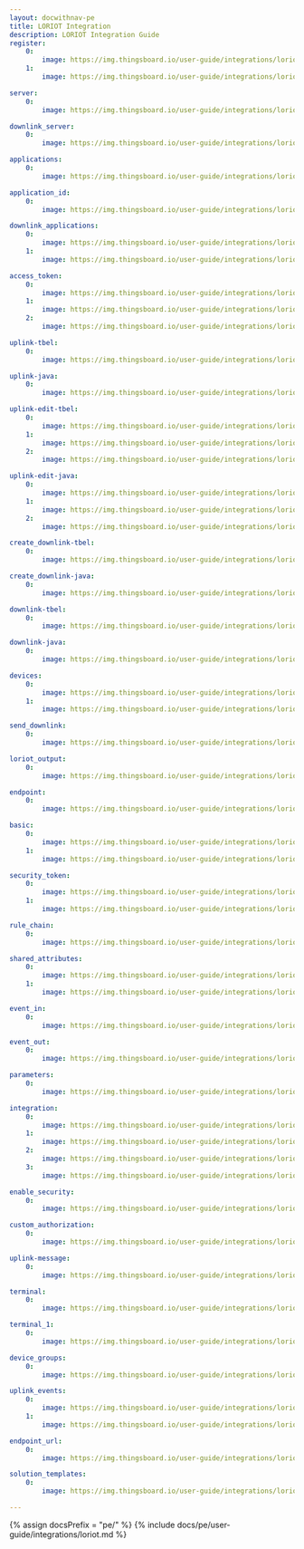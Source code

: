 ```yaml
---
layout: docwithnav-pe 
title: LORIOT Integration 
description: LORIOT Integration Guide 
register:
    0:
        image: https://img.thingsboard.io/user-guide/integrations/loriot/loriot_register.png 
    1:
        image: https://img.thingsboard.io/user-guide/integrations/loriot/loriot_server.png

server:
    0:
        image: https://img.thingsboard.io/user-guide/integrations/loriot/loriot_and_thingsboard_integration_server_1.png

downlink_server:
    0:
        image: https://img.thingsboard.io/user-guide/integrations/loriot/loriot_and_thingsboard_integration_server.png

applications:
    0:
        image: https://img.thingsboard.io/user-guide/integrations/loriot/loriot_applications.png

application_id:
    0:
        image: https://img.thingsboard.io/user-guide/integrations/loriot/loriot_and_thingsboard_integration_application_id_1.png 

downlink_applications:
    0:
        image: https://img.thingsboard.io/user-guide/integrations/loriot/loriot_applications.png
    1:
        image: https://img.thingsboard.io/user-guide/integrations/loriot/loriot_and_thingsboard_integration_application_id.png

access_token:
    0:
        image: https://img.thingsboard.io/user-guide/integrations/loriot/loriot_access_tokens.png
    1:
        image: https://img.thingsboard.io/user-guide/integrations/loriot/loriut_authentication_tokens.png
    2:
        image: https://img.thingsboard.io/user-guide/integrations/loriot/loriot_and_thingsboard_integration_application_access_token.png

uplink-tbel:
    0:
        image: https://img.thingsboard.io/user-guide/integrations/loriot/loriot-uplink-converters-1-tbel-pe.png

uplink-java:
    0:
        image: https://img.thingsboard.io/user-guide/integrations/loriot/loriot-uplink-converters-1-java-pe.png

uplink-edit-tbel:
    0:
        image: https://img.thingsboard.io/user-guide/integrations/loriot/loriot-uplink-edit-mode-tbel-1-pe.png
    1:
        image: https://img.thingsboard.io/user-guide/integrations/loriot/loriot-uplink-edit-mode-tbel-2-pe.png
    2:
        image: https://img.thingsboard.io/user-guide/integrations/loriot/loriot-uplink-edit-mode-tbel-3-pe.png

uplink-edit-java:
    0:
        image: https://img.thingsboard.io/user-guide/integrations/loriot/loriot-uplink-edit-mode-java-1-pe.png 
    1:
        image: https://img.thingsboard.io/user-guide/integrations/loriot/loriot-uplink-edit-mode-java-2-pe.png
    2:
        image: https://img.thingsboard.io/user-guide/integrations/loriot/loriot-uplink-edit-mode-java-3-pe.png

create_downlink-tbel:
    0:
        image: https://img.thingsboard.io/user-guide/integrations/loriot/loriot-downlink-converters-1-tbel-pe.png

create_downlink-java:
    0:
        image: https://img.thingsboard.io/user-guide/integrations/loriot/loriot-downlink-converters-1-java-pe.png

downlink-tbel:
    0:
        image: https://img.thingsboard.io/user-guide/integrations/loriot/loriot-downlink-save-changes-tbel-1-pe.png

downlink-java:
    0:
        image: https://img.thingsboard.io/user-guide/integrations/loriot/loriot-downlink-save-changes-java-1-pe.png

devices:
    0:
        image: https://img.thingsboard.io/user-guide/integrations/loriot/loriot_devices.png
    1:
        image: https://img.thingsboard.io/user-guide/integrations/loriot/loriot_device_eui.png

send_downlink:
    0:
        image: https://img.thingsboard.io/user-guide/integrations/loriot/thingsboard_add_integration_send_downlink.png

loriot_output:
    0:
        image: https://img.thingsboard.io/user-guide/integrations/loriot/loriot_output.png

endpoint:
    0:
        image: https://img.thingsboard.io/user-guide/integrations/loriot/loriot_output_http_push.png

basic:
    0:
        image: https://img.thingsboard.io/user-guide/integrations/loriot/thingsboard_add_integration_output_basic.png
    1:
        image: https://img.thingsboard.io/user-guide/integrations/loriot/thingsboard_add_integration_output_basic_email_and_password.png

security_token:
    0:
        image: https://img.thingsboard.io/user-guide/integrations/loriot/thingsboard_add_integration_output_security_token.png
    1:
        image: https://img.thingsboard.io/user-guide/integrations/loriot/loriot_and_thingsboard_output_security_token_session.png

rule_chain:
    0:
        image: https://img.thingsboard.io/user-guide/integrations/loriot/thingsboard_rule_chain_integration_downlink.png

shared_attributes:
    0:
        image: https://img.thingsboard.io/user-guide/integrations/loriot/thingsboard_devices_all_shared_attributes.png
    1:
        image: https://img.thingsboard.io/user-guide/integrations/loriot/thingsboard_devices_all_shared_attributes_update.png

event_in:
    0:
        image: https://img.thingsboard.io/user-guide/integrations/loriot/thingsboard_downlink_converter_events_in.png

event_out:
    0:
        image: https://img.thingsboard.io/user-guide/integrations/loriot/thingsboard_downlink_converter_events_out.png

parameters:
    0:
        image: https://img.thingsboard.io/user-guide/integrations/loriot/loriot_devices_downlink_queue.png

integration:
    0:
        image: https://img.thingsboard.io/user-guide/integrations/loriot/loriot-add-integration-1-pe.png
    1:
        image: https://img.thingsboard.io/user-guide/integrations/loriot/loriot-add-integration-2-pe.png
    2:
        image: https://img.thingsboard.io/user-guide/integrations/loriot/loriot-add-integration-3-pe.png
    3:
        image: https://img.thingsboard.io/user-guide/integrations/loriot/loriot-add-integration-4-pe.png

enable_security:
    0:
        image: https://img.thingsboard.io/user-guide/integrations/loriot/loriot-security-1-pe.png

custom_authorization:
    0:
        image: https://img.thingsboard.io/user-guide/integrations/loriot/custom-authorization-pe.png

uplink-message:
    0:
        image: https://img.thingsboard.io/user-guide/integrations/loriot/loriot-security-2-pe.png

terminal:
    0:
        image: https://img.thingsboard.io/user-guide/integrations/loriot/terminal.png

terminal_1:
    0:
        image: https://img.thingsboard.io/user-guide/integrations/loriot/terminal_1.png

device_groups:
    0:
        image: https://img.thingsboard.io/user-guide/integrations/loriot/thingsboard_devices_all_attributes.png

uplink_events:
    0:
        image: https://img.thingsboard.io/user-guide/integrations/loriot/thingsboard_uplink_converter_events_in.png
    1:
        image: https://img.thingsboard.io/user-guide/integrations/loriot/thingsboard_uplink_converter_events_out.png

endpoint_url:
    0:
        image: https://img.thingsboard.io/user-guide/integrations/loriot/loriot-send-uplink-message-1-pe.png

solution_templates:
    0:
        image: https://img.thingsboard.io/user-guide/integrations/loriot/solution_templates.png

---
```

{% assign docsPrefix = "pe/" %}
{% include docs/pe/user-guide/integrations/loriot.md %}

